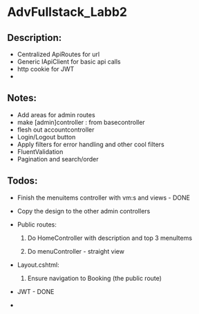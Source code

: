 # AdvFullstack_Labb2

## Description:

- Centralized ApiRoutes for url
- Generic IApiClient for basic api calls
- http cookie for JWT
- 

## Notes:

- Add areas for admin routes
- make [admin]controller : from basecontroller
- flesh out accountcontroller
- Login/Logout button
- Apply filters for error handling and other cool filters
- FluentValidation
- Pagination and search/order

## Todos:

- Finish the menuitems controller with vm:s and views - DONE
- Copy the design to the other admin controllers
- Public routes: 
	1. Do HomeController with description and top 3 menuItems

	2. Do menuController - straight view 
- Layout.cshtml:

	1. Ensure navigation to Booking (the public route) 

- JWT - DONE
- 